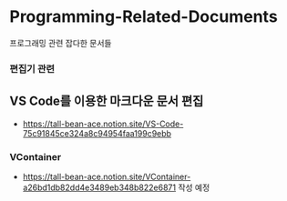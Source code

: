 # Programming-Related-Documents
프로그래밍 관련 잡다한 문서들

### 편집기 관련 ###
## VS Code를 이용한 마크다운 문서 편집 ##
- https://tall-bean-ace.notion.site/VS-Code-75c91845ce324a8c94954faa199c9ebb

### VContainer ###
- https://tall-bean-ace.notion.site/VContainer-a26bd1db82dd4e3489eb348b822e6871
작성 예정
